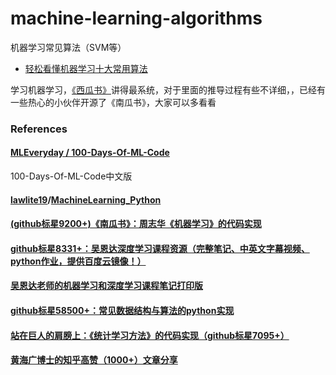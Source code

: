 # machine-learning-algorithms
机器学习常见算法（SVM等）


* [轻松看懂机器学习十大常用算法](https://www.jianshu.com/p/8eaa924ad39e)

学习机器学习，[《西瓜书》](https://datawhalechina.github.io/pumpkin-book/#/)讲得最系统，对于里面的推导过程有些不详细，，已经有一些热心的小伙伴开源了《南瓜书》，大家可以多看看

### References

#### [MLEveryday / 100-Days-Of-ML-Code](https://github.com/MLEveryday/100-Days-Of-ML-Code)
100-Days-Of-ML-Code中文版


#### [lawlite19](https://github.com/lawlite19)/**[MachineLearning_Python](https://github.com/lawlite19/MachineLearning_Python)**


<a name="tfi56"></a>
#### [(github标星9200+)《南瓜书》：周志华《机器学习》的代码实现](https://mp.weixin.qq.com/s/8K4nyft3YnSioxWDxeh8NA)
<a name="eQel9"></a>
#### 
<a name="2g66m"></a>
#### [](https://mp.weixin.qq.com/s/U4tK77PgcB1NTMFWtSYDfA)
<a name="CIDBc"></a>
#### [github标星8331+：吴恩达深度学习课程资源（完整笔记、中英文字幕视频、python作业，提供百度云镜像！）](https://mp.weixin.qq.com/s/tjDX7lIi7IcXDdZQsGkS4w)
<a name="8nzoV"></a>
#### [吴恩达老师的机器学习和深度学习课程笔记打印版](https://mp.weixin.qq.com/s/gc1_dbT7Mu4OepxbjfRYXg)

<a name="HkmMY"></a>
#### [github标星58500+：常见数据结构与算法的python实现](https://mp.weixin.qq.com/s/m23ATVgskKTPV-5ATmrwmQ)
<a name="ombiG"></a>
#### [站在巨人的肩膀上：《统计学习方法》的代码实现（github标星7095+）](https://mp.weixin.qq.com/s/U4tK77PgcB1NTMFWtSYDfA)
<a name="AZCiY"></a>
#### [黄海广博士的知乎高赞（1000+）文章分享](https://mp.weixin.qq.com/s/fp_EFvOJBsFo4lQRZ8q2BA)













